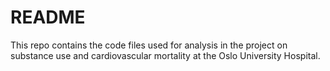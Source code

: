 README
================

This repo contains the code files used for analysis in the project on
substance use and cardiovascular mortality at the Oslo University
Hospital.
